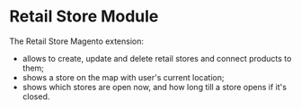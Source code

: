 # Retail Store Module
The Retail Store Magento extension:
- allows to create, update and delete retail stores and connect products to them;
- shows a store on the map with user's current location;
- shows which stores are open now, and how long till a store opens if it's closed.
